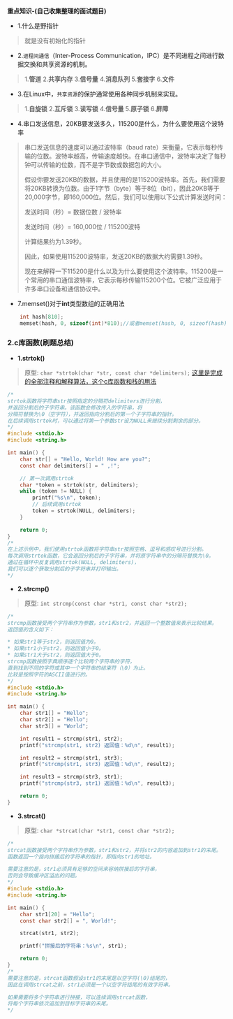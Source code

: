 **重点知识-(自己收集整理的面试题目)**
* 1.什么是野指针
> 就是没有初始化的指针

* 2.`进程间通信`（Inter-Process Communication，IPC）是不同进程之间进行数据交换和共享资源的机制。
> 1.**管道**
> 2.**共享内存**
> 3.**信号量**
> 4.**消息队列**
> 5.**套接字**
> 6.**文件**

* 3.在Linux中，`共享资源`的保护通常使用各种同步机制来实现。
> 1.**自旋锁**
> 2.**互斥锁**
> 3.**读写锁**
> 4.**信号量**
> 5.**原子锁**
> 6.**屏障**

* 4.串口发送信息，20KB要发送多久，115200是什么，为什么要使用这个波特率

> 串口发送信息的速度可以通过波特率（baud rate）来衡量，它表示每秒传输的位数。波特率越高，传输速度越快。在串口通信中，波特率决定了每秒钟可以传输的位数，而不是字节数或数据包的大小。
>
> 假设你要发送20KB的数据，并且使用的是115200波特率。首先，我们需要将20KB转换为位数。由于1字节（byte）等于8位（bit），因此20KB等于20,000字节，即160,000位。然后，我们可以使用以下公式计算发送时间：
>
> 发送时间（秒）= 数据位数 / 波特率
>
> 发送时间（秒）= 160,000位 / 115200波特
>
> 计算结果约为1.39秒。
>
> 因此，如果使用115200波特率，发送20KB的数据大约需要1.39秒。
>
> 现在来解释一下115200是什么以及为什么要使用这个波特率。115200是一个常用的串口通信波特率，它表示每秒传输115200个位。它被广泛应用于许多串口设备和通信协议中。

* 7.memset()对于**int**类型数组的正确用法
```C
    int hash[810];
    memset(hash, 0, sizeof(int)*810);//或者memset(hash, 0, sizeof(hash));
```

### 2.c库函数(刷题总结)
* **1.strtok()**
> 原型: `char *strtok(char *str, const char *delimiters);`
[这里是完成的全部注释和解释算法，这个c库函数和栈的用法](../arithmetic/23.栈的简化路径/简化路径.c)
```c
/*
strtok函数将字符串str按照指定的分隔符delimiters进行分割，
并返回分割后的子字符串。该函数会修改传入的字符串，将
分隔符替换为\0（空字符），并返回指向分割后的第一个子字符串的指针。
在后续调用strtok时，可以通过将第一个参数str设为NULL来继续分割剩余的部分。
*/
#include <stdio.h>
#include <string.h>

int main() {
    char str[] = "Hello, World! How are you?";
    const char delimiters[] = " ,!";

    // 第一次调用strtok
    char *token = strtok(str, delimiters);
    while (token != NULL) {
        printf("%s\n", token);
        // 后续调用strtok
        token = strtok(NULL, delimiters);
    }

    return 0;
}
/*
在上述示例中，我们使用strtok函数将字符串str按照空格、逗号和感叹号进行分割。
每次调用strtok函数，它会返回分割后的子字符串，并将原字符串中的分隔符替换为\0。
通过在循环中反复调用strtok(NULL, delimiters)，
我们可以逐个获取分割后的子字符串并打印输出。
*/
```
* **2.strcmp()**
> 原型: `int strcmp(const char *str1, const char *str2);`
```c
/*
strcmp函数接受两个字符串作为参数，str1和str2，并返回一个整数值来表示比较结果。
返回值的含义如下：

* 如果str1等于str2，则返回值为0。
* 如果str1小于str2，则返回值小于0。
* 如果str1大于str2，则返回值大于0。
strcmp函数按照字典顺序逐个比较两个字符串的字符，
直到找到不同的字符或其中一个字符串的结束符（\0）为止。
比较是按照字符的ASCII值进行的。
*/
#include <stdio.h>
#include <string.h>

int main() {
    char str1[] = "Hello";
    char str2[] = "Hello";
    char str3[] = "World";

    int result1 = strcmp(str1, str2);
    printf("strcmp(str1, str2) 返回值：%d\n", result1);

    int result2 = strcmp(str1, str3);
    printf("strcmp(str1, str3) 返回值：%d\n", result2);

    int result3 = strcmp(str3, str1);
    printf("strcmp(str3, str1) 返回值：%d\n", result3);

    return 0;
}

```
* **3.strcat()**
> 原型: `char *strcat(char *str1, const char *str2);`
```c
/*
strcat函数接受两个字符串作为参数，str1和str2，并将str2的内容追加到str1的末尾。
函数返回一个指向拼接后的字符串的指针，即指向str1的地址。

需要注意的是，str1必须具有足够的空间来容纳拼接后的字符串，
否则会导致缓冲区溢出的问题。
*/
#include <stdio.h>
#include <string.h>

int main() {
    char str1[20] = "Hello";
    const char str2[] = ", World!";

    strcat(str1, str2);

    printf("拼接后的字符串：%s\n", str1);

    return 0;
}
/*
需要注意的是，strcat函数假设str1的末尾是以空字符(\0)结尾的，
因此在调用strcat之前，str1必须是一个以空字符结尾的有效字符串。

如果需要将多个字符串进行拼接，可以连续调用strcat函数，
将每个字符串依次追加到目标字符串的末尾。
*/
```